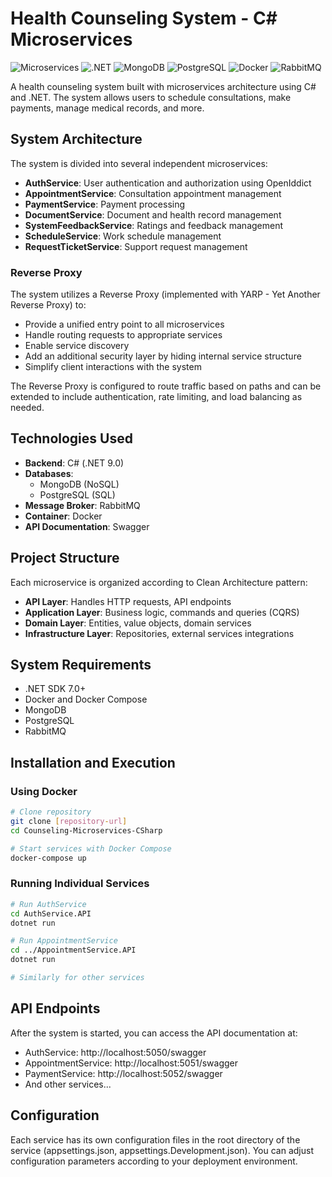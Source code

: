# Health Counseling System - C# Microservices

![Microservices](https://img.shields.io/badge/Architecture-Microservices-blue)
![.NET](https://img.shields.io/badge/.NET-9.0-purple)
![MongoDB](https://img.shields.io/badge/Database-MongoDB-green)
![PostgreSQL](https://img.shields.io/badge/Database-PostgreSQL-blue)
![Docker](https://img.shields.io/badge/Container-Docker-blue)
![RabbitMQ](https://img.shields.io/badge/MessageBroker-RabbitMQ-orange)

A health counseling system built with microservices architecture using C# and .NET. The system allows users to schedule consultations, make payments, manage medical records, and more.

## System Architecture

The system is divided into several independent microservices:

- **AuthService**: User authentication and authorization using OpenIddict
- **AppointmentService**: Consultation appointment management
- **PaymentService**: Payment processing
- **DocumentService**: Document and health record management
- **SystemFeedbackService**: Ratings and feedback management
- **ScheduleService**: Work schedule management
- **RequestTicketService**: Support request management

### Reverse Proxy

The system utilizes a Reverse Proxy (implemented with YARP - Yet Another Reverse Proxy) to:
- Provide a unified entry point to all microservices
- Handle routing requests to appropriate services
- Enable service discovery
- Add an additional security layer by hiding internal service structure
- Simplify client interactions with the system

The Reverse Proxy is configured to route traffic based on paths and can be extended to include authentication, rate limiting, and load balancing as needed.

## Technologies Used

- **Backend**: C# (.NET 9.0)
- **Databases**: 
  - MongoDB (NoSQL)
  - PostgreSQL (SQL)
- **Message Broker**: RabbitMQ
- **Container**: Docker
- **API Documentation**: Swagger

## Project Structure

Each microservice is organized according to Clean Architecture pattern:

- **API Layer**: Handles HTTP requests, API endpoints
- **Application Layer**: Business logic, commands and queries (CQRS)
- **Domain Layer**: Entities, value objects, domain services
- **Infrastructure Layer**: Repositories, external services integrations

## System Requirements

- .NET SDK 7.0+
- Docker and Docker Compose
- MongoDB
- PostgreSQL
- RabbitMQ

## Installation and Execution

### Using Docker

```bash
# Clone repository
git clone [repository-url]
cd Counseling-Microservices-CSharp

# Start services with Docker Compose
docker-compose up
```

### Running Individual Services

```bash
# Run AuthService
cd AuthService.API
dotnet run

# Run AppointmentService
cd ../AppointmentService.API
dotnet run

# Similarly for other services
```

## API Endpoints

After the system is started, you can access the API documentation at:

- AuthService: http://localhost:5050/swagger
- AppointmentService: http://localhost:5051/swagger
- PaymentService: http://localhost:5052/swagger
- And other services...

## Configuration

Each service has its own configuration files in the root directory of the service (appsettings.json, appsettings.Development.json). You can adjust configuration parameters according to your deployment environment.
